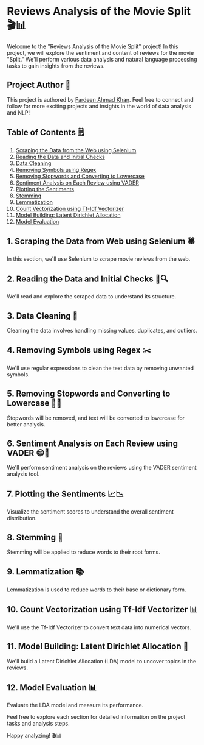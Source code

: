 # Reviews Analysis of the Movie Split 🎬📊

Welcome to the "Reviews Analysis of the Movie Split" project! In this project, we will explore the sentiment and content of reviews for the movie "Split." We'll perform various data analysis and natural language processing tasks to gain insights from the reviews.

## Project Author 🚀

This project is authored by [Fardeen Ahmad Khan](https://github.com/I-Fardeen). Feel free to connect and follow for more exciting projects and insights in the world of data analysis and NLP!

## Table of Contents 🗒️

1. [Scraping the Data from the Web using Selenium](#scraping-the-data-from-web-using-selenium)
2. [Reading the Data and Initial Checks](#reading-the-data-and-initial-checks)
3. [Data Cleaning](#data-cleaning)
4. [Removing Symbols using Regex](#removing-symbols-using-regex)
5. [Removing Stopwords and Converting to Lowercase](#removing-stopwords-and-converting-to-lowercase)
6. [Sentiment Analysis on Each Review using VADER](#sentiment-analysis-on-each-review-using-vader)
7. [Plotting the Sentiments](#plotting-the-sentiments)
8. [Stemming](#stemming)
9. [Lemmatization](#lemmatization)
10. [Count Vectorization using Tf-Idf Vectorizer](#count-vectorization-using-tf-idf-vectorizer)
11. [Model Building: Latent Dirichlet Allocation](#model-building-latent-dirichlet-allocation)
12. [Model Evaluation](#model-evaluation)

## 1. Scraping the Data from Web using Selenium 🕷️

In this section, we'll use Selenium to scrape movie reviews from the web.

## 2. Reading the Data and Initial Checks 📖🔍

We'll read and explore the scraped data to understand its structure.

## 3. Data Cleaning 🧹

Cleaning the data involves handling missing values, duplicates, and outliers.

## 4. Removing Symbols using Regex ✂️

We'll use regular expressions to clean the text data by removing unwanted symbols.

## 5. Removing Stopwords and Converting to Lowercase 🚫🔡

Stopwords will be removed, and text will be converted to lowercase for better analysis.

## 6. Sentiment Analysis on Each Review using VADER 😄🙁

We'll perform sentiment analysis on the reviews using the VADER sentiment analysis tool.

## 7. Plotting the Sentiments 📈📉

Visualize the sentiment scores to understand the overall sentiment distribution.

## 8. Stemming 🌱

Stemming will be applied to reduce words to their root forms.

## 9. Lemmatization 📚

Lemmatization is used to reduce words to their base or dictionary form.

## 10. Count Vectorization using Tf-Idf Vectorizer 📊

We'll use the Tf-Idf Vectorizer to convert text data into numerical vectors.

## 11. Model Building: Latent Dirichlet Allocation 🧠

We'll build a Latent Dirichlet Allocation (LDA) model to uncover topics in the reviews.

## 12. Model Evaluation 📊

Evaluate the LDA model and measure its performance.

Feel free to explore each section for detailed information on the project tasks and analysis steps.

Happy analyzing! 🎬📊
